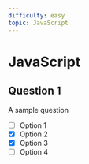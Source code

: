```yaml
---
difficulty: easy
topic: JavaScript
---
```


# JavaScript

## Question 1

A sample question

- [ ] Option 1
- [x] Option 2
- [x] Option 3
- [ ] Option 4
